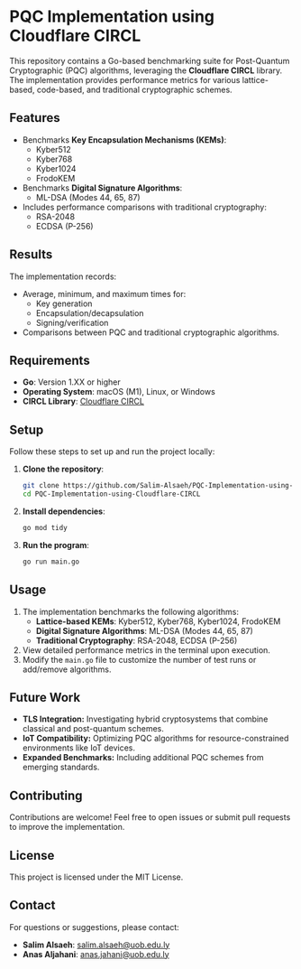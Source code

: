 # PQC Implementation using Cloudflare CIRCL

This repository contains a Go-based benchmarking suite for Post-Quantum Cryptographic (PQC) algorithms, leveraging the **Cloudflare CIRCL** library. The implementation provides performance metrics for various lattice-based, code-based, and traditional cryptographic schemes.

## Features
- Benchmarks **Key Encapsulation Mechanisms (KEMs)**:
  - Kyber512
  - Kyber768
  - Kyber1024
  - FrodoKEM
- Benchmarks **Digital Signature Algorithms**:
  - ML-DSA (Modes 44, 65, 87)
- Includes performance comparisons with traditional cryptography:
  - RSA-2048
  - ECDSA (P-256)

## Results
The implementation records:
- Average, minimum, and maximum times for:
  - Key generation
  - Encapsulation/decapsulation
  - Signing/verification
- Comparisons between PQC and traditional cryptographic algorithms.

## Requirements
- **Go**: Version 1.XX or higher
- **Operating System**: macOS (M1), Linux, or Windows
- **CIRCL Library**: [Cloudflare CIRCL](https://github.com/cloudflare/circl)

## Setup
Follow these steps to set up and run the project locally:

1. **Clone the repository**:
    ```bash
    git clone https://github.com/Salim-Alsaeh/PQC-Implementation-using-Cloudflare-CIRCL.git
    cd PQC-Implementation-using-Cloudflare-CIRCL
    ```

2. **Install dependencies**:
    ```bash
    go mod tidy
    ```

3. **Run the program**:
    ```bash
    go run main.go
    ```

## Usage
1. The implementation benchmarks the following algorithms:
    - **Lattice-based KEMs**: Kyber512, Kyber768, Kyber1024, FrodoKEM
    - **Digital Signature Algorithms**: ML-DSA (Modes 44, 65, 87)
    - **Traditional Cryptography**: RSA-2048, ECDSA (P-256)
2. View detailed performance metrics in the terminal upon execution.
3. Modify the `main.go` file to customize the number of test runs or add/remove algorithms.

## Future Work
- **TLS Integration:** Investigating hybrid cryptosystems that combine classical and post-quantum schemes.
- **IoT Compatibility:** Optimizing PQC algorithms for resource-constrained environments like IoT devices.
- **Expanded Benchmarks:** Including additional PQC schemes from emerging standards.

## Contributing
Contributions are welcome! Feel free to open issues or submit pull requests to improve the implementation.

## License
This project is licensed under the MIT License.

## Contact
For questions or suggestions, please contact:
- **Salim Alsaeh**: salim.alsaeh@uob.edu.ly
- **Anas Aljahani**: anas.jahani@uob.edu.ly
